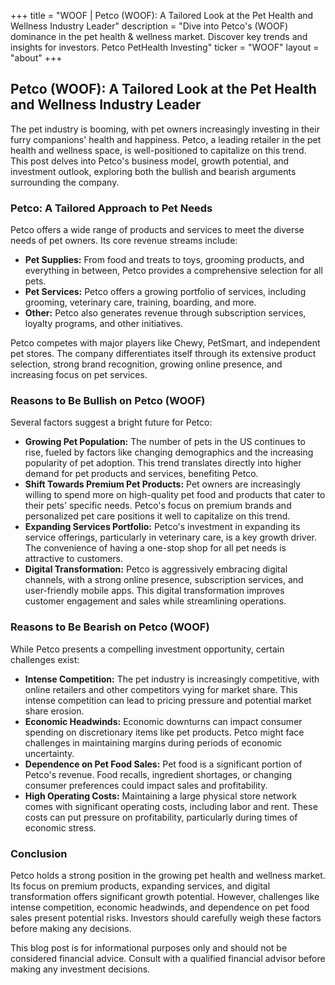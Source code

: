 +++
title = "WOOF |  Petco (WOOF):  A Tailored Look at the Pet Health and Wellness Industry Leader"
description = "Dive into Petco's (WOOF) dominance in the pet health & wellness market. Discover key trends and insights for investors. Petco PetHealth Investing"
ticker = "WOOF"
layout = "about"
+++

        


## Petco (WOOF): A Tailored Look at the Pet Health and Wellness Industry Leader

The pet industry is booming, with pet owners increasingly investing in their furry companions' health and happiness.  Petco, a leading retailer in the pet health and wellness space, is well-positioned to capitalize on this trend. This post delves into Petco's business model, growth potential, and investment outlook, exploring both the bullish and bearish arguments surrounding the company.

### Petco: A Tailored Approach to Pet Needs

Petco offers a wide range of products and services to meet the diverse needs of pet owners. Its core revenue streams include:

* **Pet Supplies:** From food and treats to toys, grooming products, and everything in between, Petco provides a comprehensive selection for all pets.
* **Pet Services:** Petco offers a growing portfolio of services, including grooming, veterinary care, training, boarding, and more.
* **Other:** Petco also generates revenue through subscription services, loyalty programs, and other initiatives.

Petco competes with major players like Chewy, PetSmart, and independent pet stores. The company differentiates itself through its extensive product selection, strong brand recognition, growing online presence, and increasing focus on pet services.

### Reasons to Be Bullish on Petco (WOOF)

Several factors suggest a bright future for Petco:

* **Growing Pet Population:**  The number of pets in the US continues to rise, fueled by factors like changing demographics and the increasing popularity of pet adoption. This trend translates directly into higher demand for pet products and services, benefiting Petco.
* **Shift Towards Premium Pet Products:** Pet owners are increasingly willing to spend more on high-quality pet food and products that cater to their pets' specific needs. Petco's focus on premium brands and personalized pet care positions it well to capitalize on this trend.
* **Expanding Services Portfolio:**  Petco's investment in expanding its service offerings, particularly in veterinary care, is a key growth driver.  The convenience of having a one-stop shop for all pet needs is attractive to customers.
* **Digital Transformation:** Petco is aggressively embracing digital channels, with a strong online presence, subscription services, and user-friendly mobile apps.  This digital transformation improves customer engagement and sales while streamlining operations. 

### Reasons to Be Bearish on Petco (WOOF)

While Petco presents a compelling investment opportunity, certain challenges exist:

* **Intense Competition:**  The pet industry is increasingly competitive, with online retailers and other competitors vying for market share. This intense competition can lead to pricing pressure and potential market share erosion.
* **Economic Headwinds:**  Economic downturns can impact consumer spending on discretionary items like pet products. Petco might face challenges in maintaining margins during periods of economic uncertainty.
* **Dependence on Pet Food Sales:** Pet food is a significant portion of Petco's revenue.  Food recalls, ingredient shortages, or changing consumer preferences could impact sales and profitability.
* **High Operating Costs:**  Maintaining a large physical store network comes with significant operating costs, including labor and rent.  These costs can put pressure on profitability, particularly during times of economic stress.

### Conclusion

Petco holds a strong position in the growing pet health and wellness market. Its focus on premium products, expanding services, and digital transformation offers significant growth potential. However, challenges like intense competition, economic headwinds, and dependence on pet food sales present potential risks.  Investors should carefully weigh these factors before making any decisions.

This blog post is for informational purposes only and should not be considered financial advice. Consult with a qualified financial advisor before making any investment decisions.
